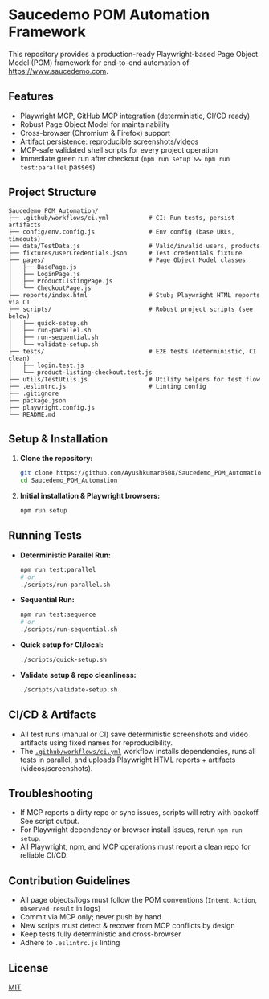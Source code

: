 # Saucedemo POM Automation Framework

This repository provides a production-ready Playwright-based Page Object Model (POM) framework for end-to-end automation of https://www.saucedemo.com.

## Features
- Playwright MCP, GitHub MCP integration (deterministic, CI/CD ready)
- Robust Page Object Model for maintainability
- Cross-browser (Chromium & Firefox) support
- Artifact persistence: reproducible screenshots/videos
- MCP-safe validated shell scripts for every project operation
- Immediate green run after checkout (`npm run setup && npm run test:parallel` passes)

## Project Structure
```
Saucedemo_POM_Automation/
├── .github/workflows/ci.yml           # CI: Run tests, persist artifacts
├── config/env.config.js               # Env config (base URLs, timeouts)
├── data/TestData.js                   # Valid/invalid users, products
├── fixtures/userCredentials.json      # Test credentials fixture
├── pages/                             # Page Object Model classes
│   ├── BasePage.js
│   ├── LoginPage.js
│   ├── ProductListingPage.js
│   └── CheckoutPage.js
├── reports/index.html                 # Stub; Playwright HTML reports via CI
├── scripts/                           # Robust project scripts (see below)
│   ├── quick-setup.sh
│   ├── run-parallel.sh
│   ├── run-sequential.sh
│   └── validate-setup.sh
├── tests/                             # E2E tests (deterministic, CI clean)
│   ├── login.test.js
│   └── product-listing-checkout.test.js
├── utils/TestUtils.js                 # Utility helpers for test flow
├── .eslintrc.js                       # Linting config
├── .gitignore
├── package.json
├── playwright.config.js
└── README.md
```

## Setup & Installation
1. **Clone the repository:**
   ```bash
   git clone https://github.com/Ayushkumar0508/Saucedemo_POM_Automation.git
   cd Saucedemo_POM_Automation
   ```
2. **Initial installation & Playwright browsers:**
   ```bash
   npm run setup
   ```

## Running Tests
- **Deterministic Parallel Run:**
  ```bash
  npm run test:parallel
  # or
  ./scripts/run-parallel.sh
  ```
- **Sequential Run:**
  ```bash
  npm run test:sequence
  # or
  ./scripts/run-sequential.sh
  ```
- **Quick setup for CI/local:**
  ```bash
  ./scripts/quick-setup.sh
  ```
- **Validate setup & repo cleanliness:**
  ```bash
  ./scripts/validate-setup.sh
  ```

## CI/CD & Artifacts
- All test runs (manual or CI) save deterministic screenshots and video artifacts using fixed names for reproducibility.
- The [`.github/workflows/ci.yml`](./.github/workflows/ci.yml) workflow installs dependencies, runs all tests in parallel, and uploads Playwright HTML reports + artifacts (videos/screenshots).

## Troubleshooting
- If MCP reports a dirty repo or sync issues, scripts will retry with backoff. See script output.
- For Playwright dependency or browser install issues, rerun `npm run setup`.
- All Playwright, npm, and MCP operations must report a clean repo for reliable CI/CD.

## Contribution Guidelines
- All page objects/logs must follow the POM conventions (`Intent`, `Action`, `Observed result` in logs)
- Commit via MCP only; never push by hand
- New scripts must detect & recover from MCP conflicts by design
- Keep tests fully deterministic and cross-browser
- Adhere to `.eslintrc.js` linting

## License
[MIT](LICENSE)
